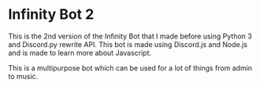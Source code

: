 # Infinity Bot 2
This is the 2nd version of the Infinity Bot that I made before using Python 3 and Discord.py rewrite API. This bot is made using Discord.js and Node.js and is made to learn more about Javascript.

This is a multipurpose bot which can be used for a lot of things from admin to music.